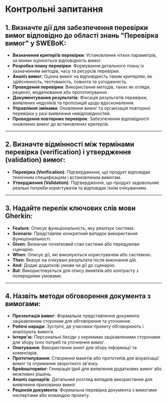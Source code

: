 # Контрольні запитання

## 1. Визначте дії для забезпечення перевірки вимог відповідно до області знань "Перевірка вимог" у SWEBoK:
- **Визначення критеріїв перевірки**: Установлення чітких параметрів, за якими оцінюється відповідність вимог.
- **Розробка плану перевірки**: Формування детального плану із зазначенням методів, часу та ресурсів перевірки.
- **Аналіз вимог**: Оцінка вимог на відповідність таким критеріям, як здійсненність, тестованість, повнота та узгодженість.
- **Проведення перевірки**: Використання методів, таких як огляди, рецензії, моделювання або прототипування.
- **Документування результатів**: Фіксація результатів перевірки, виявлених недоліків та пропозицій щодо вдосконалення.
- **Управління змінами**: Оновлення вимог та організація повторної перевірки у разі виявлення невідповідностей.
- **Проведення повторних перевірок**: Забезпечення відповідності оновлених вимог до встановлених критеріїв.

---

## 2. Визначте відмінності між термінами перевірка (verification) і утвердження (validation) вимог:
- **Перевірка (Verification)**: Підтвердження, що продукт відповідає технічним специфікаціям і встановленим вимогам.
- **Утвердження (Validation)**: Підтвердження, що продукт задовольняє реальні потреби користувачів та відповідає їхнім очікуванням.

---

## 3. Надайте перелік ключових слів мови Gherkin:
- **Feature**: Описує функціональність, яку реалізує система.
- **Scenario**: Представляє конкретний випадок використання функціональності.
- **Given**: Визначає початковий стан системи або передумови сценарію.
- **When**: Описує дії, які виконуються користувачем або системою.
- **Then**: Вказує на очікувані результати після виконання дій.
- **And**: Додає додаткові умови чи дії до сценарію.
- **But**: Використовується для опису винятків або контрасту з попередніми умовами.

---

## 4. Назвіть методи обговорення документа з вимогами:
- **Презентація вимог**: Формальне представлення документа зацікавленим сторонам для обговорення та уточнення.
- **Робочі наради**: Зустрічі, де учасники проекту обговорюють і аналізують вимоги.
- **Інтерв'ю**: Персональні бесіди з окремими зацікавленими сторонами для збору їхніх потреб та уточнення вимог.
- **Опитування**: Використання анкет для збору інформації та коментарів.
- **Прототипування**: Створення макетів або прототипів для візуалізації вимог та отримання зворотного зв'язку.
- **Брейнштормінг**: Генерація ідей для виявлення додаткових вимог або можливих рішень.
- **Аналіз сценаріїв**: Детальний розгляд випадків використання для виявлення прихованих вимог.
- **Рецензія документа**: Формальна перевірка документа з вимогами експертами або командою проекту.
